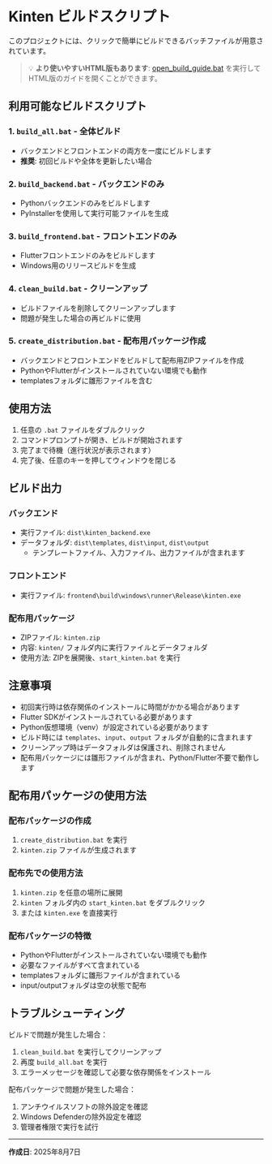 # Kinten ビルドスクリプト

このプロジェクトには、クリックで簡単にビルドできるバッチファイルが用意されています。

> 💡 **より使いやすいHTML版もあります**: [open_build_guide.bat](open_build_guide.bat) を実行してHTML版のガイドを開くことができます。

## 利用可能なビルドスクリプト

### 1. `build_all.bat` - 全体ビルド
- バックエンドとフロントエンドの両方を一度にビルドします
- **推奨**: 初回ビルドや全体を更新したい場合

### 2. `build_backend.bat` - バックエンドのみ
- Pythonバックエンドのみをビルドします
- PyInstallerを使用して実行可能ファイルを生成

### 3. `build_frontend.bat` - フロントエンドのみ
- Flutterフロントエンドのみをビルドします
- Windows用のリリースビルドを生成

### 4. `clean_build.bat` - クリーンアップ
- ビルドファイルを削除してクリーンアップします
- 問題が発生した場合の再ビルドに使用

### 5. `create_distribution.bat` - 配布用パッケージ作成
- バックエンドとフロントエンドをビルドして配布用ZIPファイルを作成
- PythonやFlutterがインストールされていない環境でも動作
- templatesフォルダに雛形ファイルを含む

## 使用方法

1. 任意の `.bat` ファイルをダブルクリック
2. コマンドプロンプトが開き、ビルドが開始されます
3. 完了まで待機（進行状況が表示されます）
4. 完了後、任意のキーを押してウィンドウを閉じる

## ビルド出力

### バックエンド
- 実行ファイル: `dist\kinten_backend.exe`
- データフォルダ: `dist\templates`, `dist\input`, `dist\output`
  - テンプレートファイル、入力ファイル、出力ファイルが含まれます

### フロントエンド
- 実行ファイル: `frontend\build\windows\runner\Release\kinten.exe`

### 配布用パッケージ
- ZIPファイル: `kinten.zip`
- 内容: `kinten/` フォルダ内に実行ファイルとデータフォルダ
- 使用方法: ZIPを展開後、`start_kinten.bat` を実行

## 注意事項

- 初回実行時は依存関係のインストールに時間がかかる場合があります
- Flutter SDKがインストールされている必要があります
- Python仮想環境（venv）が設定されている必要があります
- ビルド時には `templates`、`input`、`output` フォルダが自動的に含まれます
- クリーンアップ時はデータフォルダは保護され、削除されません
- 配布用パッケージには雛形ファイルが含まれ、Python/Flutter不要で動作します

## 配布用パッケージの使用方法

### 配布パッケージの作成
1. `create_distribution.bat` を実行
2. `kinten.zip` ファイルが生成されます

### 配布先での使用方法
1. `kinten.zip` を任意の場所に展開
2. `kinten` フォルダ内の `start_kinten.bat` をダブルクリック
3. または `kinten.exe` を直接実行

### 配布パッケージの特徴
- PythonやFlutterがインストールされていない環境でも動作
- 必要なファイルがすべて含まれている
- templatesフォルダに雛形ファイルが含まれている
- input/outputフォルダは空の状態で配布

## トラブルシューティング

ビルドで問題が発生した場合：

1. `clean_build.bat` を実行してクリーンアップ
2. 再度 `build_all.bat` を実行
3. エラーメッセージを確認して必要な依存関係をインストール

配布パッケージで問題が発生した場合：

1. アンチウイルスソフトの除外設定を確認
2. Windows Defenderの除外設定を確認
3. 管理者権限で実行を試行

---

**作成日**: 2025年8月7日 